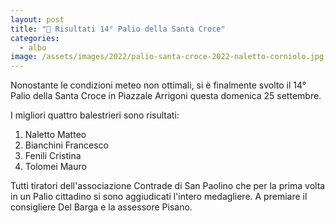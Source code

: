 ```yaml
---
layout: post
title: "🎯 Risultati 14° Palio della Santa Croce"
categories:
  - albo
image: /assets/images/2022/palio-santa-croce-2022-naletto-corniolo.jpg
---
```


Nonostante le condizioni meteo non ottimali, si è finalmente svolto il 14° Palio della Santa Croce in Piazzale Arrigoni questa domenica 25 settembre.

<!-- more -->

I migliori quattro balestrieri sono risultati:

1. Naletto Matteo
2. Bianchini Francesco
3. Fenili Cristina
4. Tolomei Mauro

Tutti tiratori dell'associazione Contrade di San Paolino che per la prima volta
in un Palio cittadino si sono aggiudicati l'intero medagliere. A premiare il
consigliere Del Barga e la assessore Pisano.
